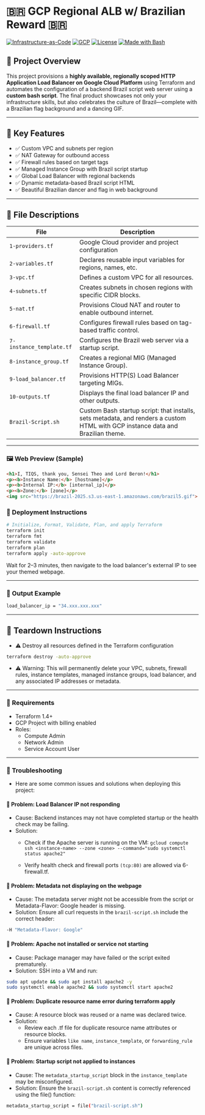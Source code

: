 # 🇧🇷 GCP Regional ALB w/ Brazilian Reward 🇧🇷

[![Infrastructure-as-Code](https://img.shields.io/badge/IaC-Terraform-blueviolet)](https://www.terraform.io/)
[![GCP](https://img.shields.io/badge/Cloud-Google%20Cloud-blue)](https://cloud.google.com/)
[![License](https://img.shields.io/badge/license-MIT-green)](./LICENSE)
[![Made with Bash](https://img.shields.io/badge/script-Bash-lightgrey)](./Brazil-Script.sh)

## 📖 Project Overview

This project provisions a **highly available, regionally scoped HTTP Application Load Balancer on Google Cloud Platform** using Terraform and automates the configuration of a backend Brazil script web server using a **custom bash script**. The final product showcases not only your infrastructure skills, but also celebrates the culture of Brazil—complete with a Brazilian flag background and a dancing GIF.

---

## 🎯 Key Features

- ✅ Custom VPC and subnets per region
- ✅ NAT Gateway for outbound access
- ✅ Firewall rules based on target tags
- ✅ Managed Instance Group with Brazil script startup
- ✅ Global Load Balancer with regional backends
- ✅ Dynamic metadata-based Brazil script HTML
- ✅ Beautiful Brazilian dancer and flag in web background

---

## 📁 File Descriptions

| File | Description |
|------|-------------|
| `1-providers.tf` | Google Cloud provider and project configuration |
| `2-variables.tf` | Declares reusable input variables for regions, names, etc. |
| `3-vpc.tf` | Defines a custom VPC for all resources. |
| `4-subnets.tf` | Creates subnets in chosen regions with specific CIDR blocks. |
| `5-nat.tf` | Provisions Cloud NAT and router to enable outbound internet. |
| `6-firewall.tf` | Configures firewall rules based on tag-based traffic control. |
| `7-instance_template.tf` | Configures the Brazil web server via a startup script. |
| `8-instance_group.tf` | Creates a regional MIG (Managed Instance Group). |
| `9-load_balancer.tf` | Provisions HTTP(S) Load Balancer targeting MIGs. |
| `10-outputs.tf` | Displays the final load balancer IP and other outputs. |
| `Brazil-Script.sh` | Custom Bash startup script: that installs, sets metadata, and renders a custom HTML with GCP instance data and Brazilian theme. |

---

### 🖼️ Web Preview (Sample)

```html
<h1>I, TIQS, thank you, Sensei Theo and Lord Beron!</h1>
<p><b>Instance Name:</b> [hostname]</p>
<p><b>Internal IP:</b> [internal_ip]</p>
<p><b>Zone:</b> [zone]</p>
<img src="https://brazil-2025.s3.us-east-1.amazonaws.com/brazil5.gif">
```

### 🚀 Deployment Instructions

```bash
# Initialize, Format, Validate, Plan, and apply Terraform
terraform init
terraform fmt
terraform validate
terraform plan
terraform apply -auto-approve
```

Wait for 2–3 minutes, then navigate to the load balancer's external IP to see your themed webpage.

---

### 🏁 Output Example

```bash
load_balancer_ip = "34.xxx.xxx.xxx"
```

---

## 🧹 Teardown Instructions

- ⚠️ Destroy all resources defined in the Terraform configuration

```bash
terraform destroy -auto-approve
```

- ⚠️ Warning: This will permanently delete your VPC, subnets, firewall rules, instance templates, managed instance groups, load balancer, and any associated IP addresses or metadata.

---

### 📌 Requirements

- Terraform 1.4+
- GCP Project with billing enabled
- Roles:
  - Compute Admin
  - Network Admin
  - Service Account User

---

### 🔧 Troubleshooting

- Here are some common issues and solutions when deploying this project:

#### 🛑 Problem: Load Balancer IP not responding

- Cause: Backend instances may not have completed startup or the health check may be failing.
- Solution:
  - Check if the Apache server is running on the VM: `gcloud compute ssh <instance-name> --zone <zone> --command="sudo systemctl status apache2"`

  - Verify health check and firewall ports `(tcp:80)` are allowed via 6-firewall.tf.

#### 🛑 Problem: Metadata not displaying on the webpage

- Cause: The metadata server might not be accessible from the script or Metadata-Flavor: Google header is missing.
- Solution: Ensure all curl requests in the `brazil-script.sh` include the correct header:

```bash
-H "Metadata-Flavor: Google"
```

#### 🛑 Problem: Apache not installed or service not starting

- Cause: Package manager may have failed or the script exited prematurely.
- Solution: SSH into a VM and run:

```bash
sudo apt update && sudo apt install apache2 -y
sudo systemctl enable apache2 && sudo systemctl start apache2
```

#### 🛑 Problem: Duplicate resource name error during terraform apply

- Cause: A resource block was reused or a name was declared twice.
- Solution:
  - Review each .tf file for duplicate resource name attributes or resource blocks.
  - Ensure variables `like name`, `instance_template`, or `forwarding_rule` are unique across files.

#### 🛑 Problem: Startup script not applied to instances

- Cause: The `metadata_startup_script` block in the `instance_template` may be misconfigured.
- Solution: Ensure the `brazil-script.sh` content is correctly referenced using the file() function:

```bash
metadata_startup_script = file("brazil-script.sh")
```
